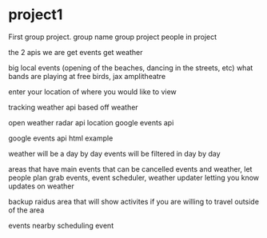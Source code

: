 # project1
First group project.
group name
group project
people in project

the 2 apis we are 
get events get weather

big local events (opening of the beaches, dancing in the streets, etc)
what bands are playing at free birds, jax amplitheatre

enter your location of where you would like to view

tracking weather api
based off weather 

open weather radar api location
google events api


google events api html example 

weather will be a day by day
events will be filtered in day by day 

areas that have main events that can be cancelled
events and weather, let people plan
grab events, event scheduler, 
weather updater letting you know updates on weather


backup raidus area that will show activites if you are willing to travel outside of the area


events nearby
scheduling event

